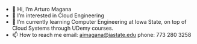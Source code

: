 - 👋 Hi, I’m Arturo Magana
- 👀 I’m interested in Cloud Engineering
- 🌱 I’m currently learning Computer Engineering at Iowa State, on top of Cloud Systems through UDemy courses. 
- 📫 How to reach me email: aimagana@iastate.edu
                     phone: 773 280 3258

